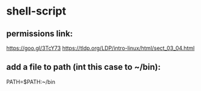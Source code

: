 # shell-script

## permissions link:
https://goo.gl/3TcY73
https://tldp.org/LDP/intro-linux/html/sect_03_04.html

## add a file to path (int this case to ~/bin):
PATH=$PATH:~/bin
